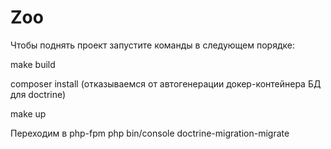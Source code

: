 # Zoo
Чтобы поднять проект запустите команды в следующем порядке:

 make build

 composer install (отказываемся от автогенерации докер-контейнера БД для doctrine) 

 make up

Переходим в php-fpm 
 php bin/console doctrine-migration-migrate
